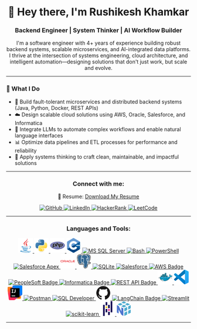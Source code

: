 <h1 align="center">👋 Hey there, I'm Rushikesh Khamkar</h1>
<h3 align="center">Backend Engineer | System Thinker | AI Workflow Builder</h3>

<p align="center">
  I'm a software engineer with 4+ years of experience building robust backend systems, scalable microservices, and AI-integrated data platforms. I thrive at the intersection of systems engineering, cloud architecture, and intelligent automation—designing solutions that don't just work, but scale and evolve.
</p>

---

### 🚀 What I Do

- 🔧 Build fault-tolerant microservices and distributed backend systems (Java, Python, Docker, REST APIs)
- ☁️ Design scalable cloud solutions using AWS, Oracle, Salesforce, and Informatica
- 🤖 Integrate LLMs to automate complex workflows and enable natural language interfaces
- 📊 Optimize data pipelines and ETL processes for performance and reliability
- 🧠 Apply systems thinking to craft clean, maintainable, and impactful solutions

---

<h3 align="center">Connect with me:</h3>
<p align="center">

<p align="center">📄 Resume: <a href="https://github.com/user-attachments/files/21967937/Rushikesh.Khamkar.Resume.pdf" target="_blank" rel="noopener noreferrer">Download My Resume</a></p>

<p align="center">
  <a href="https://github.com/Rushikesh1234" target="_blank">
    <img src="https://raw.githubusercontent.com/rahuldkjain/github-profile-readme-generator/master/src/images/icons/Social/github.svg" alt="GitHub" width="30" />
  </a>
  <a href="https://www.linkedin.com/in/khamkar-rushikesh/" target="_blank">
    <img src="https://raw.githubusercontent.com/rahuldkjain/github-profile-readme-generator/master/src/images/icons/Social/linked-in-alt.svg" alt="LinkedIn" width="30" />
  </a>
  <a href="https://www.hackerrank.com/rushi_khamkar121" target="_blank">
    <img src="https://raw.githubusercontent.com/rahuldkjain/github-profile-readme-generator/master/src/images/icons/Social/hackerrank.svg" alt="HackerRank" width="30" />
  </a>
  <a href="https://leetcode.com/rushikesh2004/" target="_blank">
    <img src="https://raw.githubusercontent.com/rahuldkjain/github-profile-readme-generator/master/src/images/icons/Social/leet-code.svg" alt="LeetCode" width="30" />
  </a>
</p>

---

<h3 align="center">Languages and Tools:</h3>
<p align="center">
  <!-- Programming Languages -->
  <a href="https://www.java.com" target="_blank" rel="noreferrer">
    <img src="https://raw.githubusercontent.com/devicons/devicon/master/icons/java/java-original.svg" alt="Java" width="40" height="40"/>
  </a>
  <a href="https://www.python.org" target="_blank" rel="noreferrer">
    <img src="https://raw.githubusercontent.com/devicons/devicon/master/icons/python/python-original.svg" alt="Python" width="40" height="40"/>
  </a>
  <a href="https://www.php.net/" target="_blank" rel="noreferrer">
    <img src="https://raw.githubusercontent.com/devicons/devicon/master/icons/php/php-original.svg" alt="PHP" width="40" height="40"/>
  </a>
  <a href="https://www.cplusplus.com/" target="_blank" rel="noreferrer">
    <img src="https://raw.githubusercontent.com/devicons/devicon/master/icons/cplusplus/cplusplus-original.svg" alt="C++" width="40" height="40"/>
  </a>
  <a href="https://learn.microsoft.com/en-us/sql/" target="_blank" rel="noreferrer">
    <img src="https://img.icons8.com/color/48/microsoft-sql-server.png" alt="MS SQL Server" width="40" height="40"/>
  </a>
  <a href="https://www.gnu.org/software/bash/" target="_blank" rel="noreferrer">
    <img src="https://www.vectorlogo.zone/logos/gnu_bash/gnu_bash-icon.svg" alt="Bash" width="40" height="40"/>
  </a>
  <a href="https://learn.microsoft.com/en-us/powershell/" target="_blank" rel="noreferrer">
    <img src="https://img.icons8.com/color/48/powershell.png" alt="PowerShell" width="40" height="40"/>
  </a>
  <a href="https://www.salesforce.com/" target="_blank" rel="noreferrer">
    <img src="https://www.vectorlogo.zone/logos/salesforce/salesforce-icon.svg" alt="Salesforce Apex" width="40" height="40"/>
  </a>

  <!-- Databases -->
  <a href="https://www.oracle.com/database/" target="_blank" rel="noreferrer">
    <img src="https://raw.githubusercontent.com/devicons/devicon/master/icons/oracle/oracle-original.svg" alt="Oracle" width="40" height="40"/>
  </a>
  <a href="https://www.postgresql.org/" target="_blank" rel="noreferrer">
    <img src="https://raw.githubusercontent.com/devicons/devicon/master/icons/postgresql/postgresql-original.svg" alt="PostgreSQL" width="40" height="40"/>
  </a>
  <a href="https://sqlite.org/" target="_blank" rel="noreferrer">
    <img src="https://www.vectorlogo.zone/logos/sqlite/sqlite-icon.svg" alt="SQLite" width="40" height="40"/>
  </a>

  <!-- Cloud / Platforms -->
  <a href="https://www.salesforce.com/" target="_blank" rel="noreferrer">
    <img src="https://www.vectorlogo.zone/logos/salesforce/salesforce-icon.svg" alt="Salesforce" width="40" height="40"/>
  </a>
  <a href="https://aws.amazon.com/" target="_blank" rel="noreferrer">
    <img src="https://img.shields.io/badge/AWS-cloud-232F3E?logo=amazon-aws&logoColor=white" alt="AWS Badge" width="100"/>
  </a>
  <a href="https://www.oracle.com/applications/peoplesoft/" target="_blank" rel="noreferrer">
    <img src="https://img.shields.io/badge/PeopleSoft-ERP-F80000?logo=oracle&logoColor=white" alt="PeopleSoft Badge" width="120"/>
  </a>
  <a href="https://www.informatica.com/" target="_blank" rel="noreferrer">
    <img src="https://img.shields.io/badge/Informatica-ETL-0052CC?logo=informatica&logoColor=white" alt="Informatica Badge" width="130"/>
  </a>

  <!-- Backend / APIs -->
  <a href="https://restfulapi.net/" target="_blank" rel="noreferrer">
    <img src="https://img.shields.io/badge/REST_API-API-blue?logo=rest-api&logoColor=white" alt="REST API Badge" width="100"/>
  </a>
  <a href="https://www.docker.com/" target="_blank" rel="noreferrer">
    <img src="https://raw.githubusercontent.com/devicons/devicon/master/icons/docker/docker-original.svg" alt="Docker" width="40" height="40"/>
  </a>

  <!-- Tools & IDEs -->
  <a href="https://code.visualstudio.com/" target="_blank" rel="noreferrer">
    <img src="https://raw.githubusercontent.com/devicons/devicon/master/icons/vscode/vscode-original.svg" alt="VS Code" width="40" height="40"/>
  </a>
  <a href="https://www.jetbrains.com/idea/" target="_blank" rel="noreferrer">
    <img src="https://raw.githubusercontent.com/devicons/devicon/master/icons/intellij/intellij-original.svg" alt="IntelliJ" width="40" height="40"/>
  </a>
  <a href="https://www.postman.com/" target="_blank" rel="noreferrer">
    <img src="https://www.vectorlogo.zone/logos/getpostman/getpostman-icon.svg" alt="Postman" width="40" height="40"/>
  </a>
  <a href="https://www.oracle.com/database/sqldeveloper/" target="_blank" rel="noreferrer">
    <img src="https://img.icons8.com/color/48/oracle-logo.png" alt="SQL Developer" width="40" height="40"/>
  </a>
  <a href="https://github.com/" target="_blank" rel="noreferrer">
    <img src="https://raw.githubusercontent.com/devicons/devicon/master/icons/github/github-original.svg" alt="GitHub" width="40" height="40"/>
  </a>

  <!-- AI / Machine Learning / LLMs -->
  <a href="https://www.langchain.com/" target="_blank" rel="noreferrer">
    <img src="https://img.shields.io/badge/LangChain-ML%20Tools-blue" alt="LangChain Badge" />
  </a>
  <a href="https://streamlit.io/" target="_blank" rel="noreferrer">
    <img src="https://streamlit.io/images/brand/streamlit-logo-primary-colormark-darktext.svg" alt="Streamlit" width="80" height="40"/>
  </a>
  <a href="https://scikit-learn.org/" target="_blank" rel="noreferrer">
    <img src="https://upload.wikimedia.org/wikipedia/commons/0/05/Scikit_learn_logo_small.svg" alt="scikit-learn" width="40" height="40"/>
  </a>
  <a href="https://pandas.pydata.org/" target="_blank" rel="noreferrer">
    <img src="https://raw.githubusercontent.com/devicons/devicon/master/icons/pandas/pandas-original.svg" alt="Pandas" width="40" height="40"/>
  </a>
  <a href="https://numpy.org/" target="_blank" rel="noreferrer">
    <img src="https://raw.githubusercontent.com/devicons/devicon/master/icons/numpy/numpy-original.svg" alt="NumPy" width="40" height="40"/>
  </a>
</p>

---
